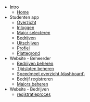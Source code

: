 - Intro
    - [Home](/)
- Studenten app
    - [Overzicht](app.md)
    - [Inloggen](app/inloggen.md)
    - [Major selecteren](app/major-kiezen.md)
    - [Bedrijven](app/bedrijven.md)
    - [Uitschijven](app/student-uitschrijven.md)
    - [Profiel](app/student-profiel.md)
    - [Plattegrond](app/student-map.md)
- Website - Beheerder
    - [Bedrijven beheren](web/bedrijven-beheren.md)
    - [Tijdsloten beheren](web/tijdsloten-beheren.md)
    - [Speedmeet overzicht (dashboard)](/web/speedmeet-dashboard.md)
    - [Bedrijf registreren](/web/registratieproces.md)
    - [Majors beheren](/web/majors.md)
- Website - Bedrijven
    - [registratieproces](web-bedrijf/registratieproces.md)
